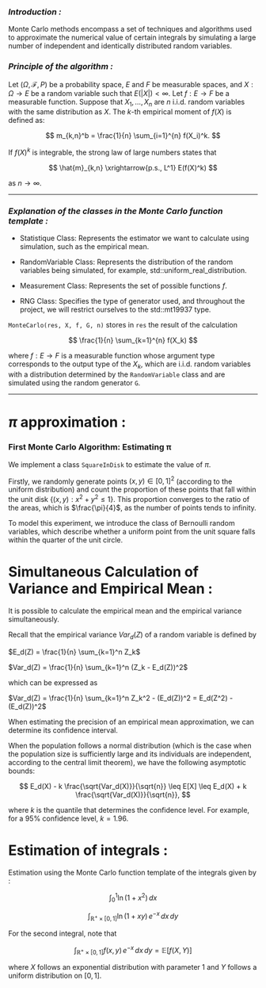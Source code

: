 ### _Introduction :_ 
Monte Carlo methods encompass a set of techniques and algorithms used to approximate the numerical value of certain integrals by simulating a large number of independent and identically distributed random variables.

### _Principle of the algorithm :_

Let $(\Omega, \mathcal{F}, P)$ be a probability space, $E$ and $F$ be measurable spaces, and $X : \Omega \to E$ be a random variable such that $E(|X|) < \infty$. Let $f : E \to F$ be a measurable function. Suppose that $X_1, \ldots, X_n$ are $n$ i.i.d. random variables with the same distribution as $X$. The $k$-th empirical moment of $f(X)$ is defined as:

$$
m_{k,n}^b = \frac{1}{n} \sum_{i=1}^{n} f(X_i)^k.
$$

If $f(X)^k$ is integrable, the strong law of large numbers states that

$$
\hat{m}_{k,n} \xrightarrow{p.s., L^1} E(f(X)^k)
$$

as $n \to \infty$.


- - - - - -- - - - --- --  - - -
### _Explanation of the classes in the Monte Carlo function template :_

- Statistique Class: Represents the estimator we want to calculate using simulation, such as the empirical mean.

- RandomVariable Class: Represents the distribution of the random variables being simulated, for example, std::uniform_real_distribution<double>.

- Measurement Class: Represents the set of possible functions $f$.

- RNG Class: Specifies the type of generator used, and throughout the project, we will restrict ourselves to the std::mt19937 type.


`MonteCarlo(res, X, f, G, n)` stores in `res` the result of the calculation

$$
\frac{1}{n} \sum_{k=1}^{n} f(X_k)
$$

where $f : E \to F$ is a measurable function whose argument type corresponds to the output type of the $X_k$, which are i.i.d. random variables with a distribution determined by the `RandomVariable` class and are simulated using the random generator `G`.
- - - -- - - - - - - - 

# $\pi$ approximation :

### First Monte Carlo Algorithm: Estimating π

We implement a class `SquareInDisk` to estimate the value of $\pi$. 

Firstly, we randomly generate points $(x, y) \in [0, 1]^2$ (according to the uniform distribution) and count the proportion of these points that fall within the unit disk $\{(x, y) : x^2 + y^2 \leq 1\}$. This proportion converges to the ratio of the areas, which is $\frac{\pi}{4}$, as the number of points tends to infinity.

To model this experiment, we introduce the class of Bernoulli random variables, which describe whether a uniform point from the unit square falls within the quarter of the unit circle.

# Simultaneous Calculation of Variance and Empirical Mean :
It is possible to calculate the empirical mean and the empirical variance simultaneously.

Recall that the empirical variance
$Var_d(Z)$ of a random variable is defined by

$E_d(Z) = \frac{1}{n} \sum_{k=1}^n Z_k$

$Var_d(Z) = \frac{1}{n} \sum_{k=1}^n (Z_k - E_d(Z))^2$

which can be expressed as

$Var_d(Z) = \frac{1}{n} \sum_{k=1}^n Z_k^2 - (E_d(Z))^2 = E_d(Z^2) - (E_d(Z))^2$

When estimating the precision of an empirical mean approximation, we can determine its confidence interval. 

When the population follows a normal distribution (which is the case when the population size is sufficiently large and its individuals are independent, according to the central limit theorem), we have the following asymptotic bounds:

$$
E_d(X) - k \frac{\sqrt{Var_d(X)}}{\sqrt{n}} \leq E[X] \leq E_d(X) + k \frac{\sqrt{Var_d(X)}}{\sqrt{n}},
$$

where $k$ is the quantile that determines the confidence level. For example, for a 95% confidence level, $k = 1.96$.

# Estimation of integrals :
Estimation using the Monte Carlo function template of the integrals given by :

$$\int_{0}^{1} \ln(1 + x^2) \, dx$$

$$\int_{\mathbb{R}^+ \times [0,1]} \ln(1 + xy) \, e^{-x} \, dx \, dy$$

For the second integral, note that

$$\int_{\mathbb{R}^+ \times [0,1]} f(x, y) \, e^{-x} \, dx \, dy = \mathbb{E}[f(X, Y)]$$

where $X$ follows an exponential distribution with parameter 1 and $Y$ follows a uniform distribution on $[0, 1]$.

